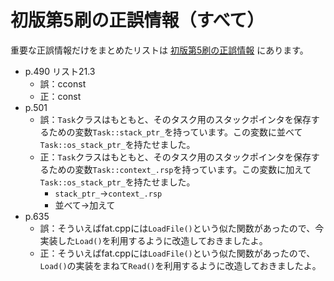 # 初版第5刷の正誤情報（すべて）

重要な正誤情報だけをまとめたリストは [初版第5刷の正誤情報](first_5suri.md) にあります。

- p.490 リスト21.3
    - 誤：cconst
    - 正：const
- p.501
    - 誤：`Task`クラスはもともと、そのタスク用のスタックポインタを保存するための変数`Task::stack_ptr_`を持っています。この変数に並べて`Task::os_stack_ptr_`を持たせました。
    - 正：`Task`クラスはもともと、そのタスク用のスタックポインタを保存するための変数`Task::context_.rsp`を持っています。この変数に加えて`Task::os_stack_ptr_`を持たせました。
        - `stack_ptr_`→`context_.rsp`
        - 並べて→加えて
- p.635
    - 誤：そういえばfat.cppには`LoadFile()`という似た関数があったので、今実装した`Load()`を利用するように改造しておきましたよ。
    - 正：そういえばfat.cppには`LoadFile()`という似た関数があったので、`Load()`の実装をまねて`Read()`を利用するように改造しておきましたよ。
